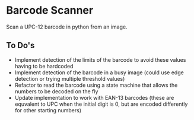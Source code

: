 # Barcode Scanner
Scan a UPC-12 barcode in python from an image.

## To Do's
- Implement detection of the limits of the barcode to avoid these values having to be hardcoded
- Implement detection of the barcode in a busy image (could use edge detection or trying multiple threshold values)
- Refactor to read the barcode using a state machine that allows the numbers to be decoded on the fly
- Update implementation to work with EAN-13 barcodes (these are equvalent to UPC when the initial digit is 0, but are encoded differently for other starting numbers)